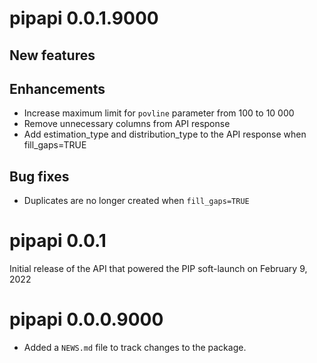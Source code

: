# pipapi 0.0.1.9000

## New features

## Enhancements

- Increase maximum limit for `povline` parameter from 100 to 10 000
- Remove unnecessary columns from API response
- Add estimation_type and distribution_type to the API response when fill_gaps=TRUE

## Bug fixes

- Duplicates are no longer created when `fill_gaps=TRUE`

# pipapi 0.0.1

Initial release of the API that powered the PIP soft-launch on February 9, 2022

# pipapi 0.0.0.9000

* Added a `NEWS.md` file to track changes to the package.
